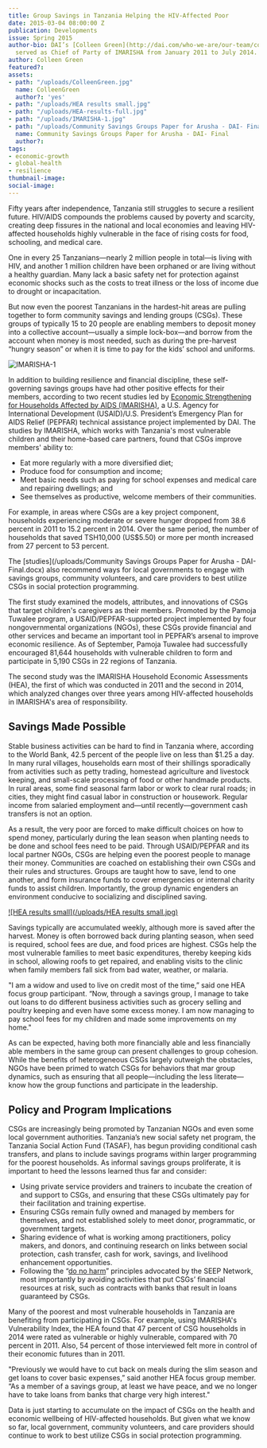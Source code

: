 ```yaml
---
title: Group Savings in Tanzania Helping the HIV-Affected Poor
date: 2015-03-04 08:00:00 Z
publication: Developments
issue: Spring 2015
author-bio: DAI’s [Colleen Green](http://dai.com/who-we-are/our-team/colleen-green)
  served as Chief of Party of IMARISHA from January 2011 to July 2014.
author: Colleen Green
featured?: 
assets:
- path: "/uploads/ColleenGreen.jpg"
  name: ColleenGreen
  author?: 'yes'
- path: "/uploads/HEA results small.jpg"
- path: "/uploads/HEA-results-full.jpg"
- path: "/uploads/IMARISHA-1.jpg"
- path: "/uploads/Community Savings Groups Paper for Arusha - DAI- Final.docx"
  name: Community Savings Groups Paper for Arusha - DAI- Final
  author?: 
tags:
- economic-growth
- global-health
- resilience
thumbnail-image:
social-image:
---
```


Fifty years after independence, Tanzania still struggles to secure a resilient future. HIV/AIDS compounds the problems caused by poverty and scarcity, creating deep fissures in the national and local economies and leaving HIV-affected households highly vulnerable in the face of rising costs for food, schooling, and medical care.



One in every 25 Tanzanians—nearly 2 million people in total—is living with HIV, and another 1 million children have been orphaned or are living without a healthy guardian. Many lack a basic safety net for protection against economic shocks such as the costs to treat illness or the loss of income due to drought or incapacitation.

But now even the poorest Tanzanians in the hardest-hit areas are pulling together to form community savings and lending groups (CSGs). These groups of typically 15 to 20 people are enabling members to deposit money into a collective account—usually a simple lock-box—and borrow from the account when money is most needed, such as during the pre-harvest “hungry season” or when it is time to pay for the kids’ school and uniforms.

![IMARISHA-1](/uploads/IMARISHA-1.jpg) 

In addition to building resilience and financial discipline, these self-governing savings groups have had other positive effects for their members, according to two recent studies led by [Economic Strengthening for Households Affected by AIDS (IMARISHA)](http://dai.com/our-work/projects/tanzania%E2%80%94economic-strenghthening-households-affected-aids-imarisha), a U.S. Agency for International Development (USAID)/U.S. President’s Emergency Plan for AIDS Relief (PEPFAR) technical assistance project implemented by DAI. The studies by IMARISHA, which works with Tanzania's most vulnerable children and their home-based care partners, found that CSGs improve members' ability to:

* Eat more regularly with a more diversified diet;
* Produce food for consumption and income;
* Meet basic needs such as paying for school expenses and medical care and  repairing dwellings; and 
* See themselves as productive, welcome members of their communities. 

For example, in areas where CSGs are a key project component, households experiencing moderate or severe hunger dropped from 38.6 percent in 2011 to 15.2 percent in 2014. Over the same period, the number of households that saved TSH10,000 (US$5.50) or more per month increased from 27 percent to 53 percent.

The [studies](/uploads/Community Savings Groups Paper for Arusha - DAI- Final.docx) also recommend ways for local governments to engage with savings groups, community volunteers, and care providers to best utilize CSGs in social protection programming.

The first study examined the models, attributes, and innovations of CSGs that target children's caregivers as their members. Promoted by the Pamoja Tuwalee program, a USAID/PEPFAR-supported project implemented by four nongovernmental organizations (NGOs), these CSGs provide financial and other services and became an important tool in PEPFAR’s arsenal to improve economic resilience. As of September, Pamoja Tuwalee had successfully encouraged 81,644 households with vulnerable children to form and participate in 5,190 CSGs in 22 regions of Tanzania.

The second study was the IMARISHA Household Economic Assessments (HEA), the first of which was conducted in 2011 and the second in 2014, which analyzed changes over three years among HIV-affected households in IMARISHA's area of responsibility.

## Savings Made Possible

Stable business activities can be hard to find in Tanzania where, according to the World Bank, 42.5 percent of  the people live on less than $1.25 a day. In many rural villages, households earn most of their shillings sporadically from activities such as petty trading, homestead agriculture and livestock keeping, and small-scale processing of food or other handmade products. In rural areas, some find seasonal farm labor or work to clear rural roads; in cities, they might find casual labor in construction or housework. Regular income from salaried employment and—until recently—government cash transfers is not an option.

As a result, the very poor are forced to make difficult choices on how to spend money, particularly during the lean season when planting needs to be done and school fees need to be paid. Through USAID/PEPFAR and its local partner NGOs, CSGs are helping even the poorest people to manage their money. Communities are coached on establishing their own CSGs and their rules and structures. Groups are taught how to save, lend to one another, and form insurance funds to cover emergencies or internal charity funds to assist children. Importantly, the group dynamic engenders an environment conducive to socializing and disciplined saving.

[![HEA results small](/uploads/HEA results small.jpg)](https://siteleaf-cdn.s3.amazonaws.com/538894625dde222df7000072/assets/54cbdb4b5dde2240fd000834.jpg?AWSAccessKeyId=AKIAI2QYAGBXKTUSU2MA&Signature=Y2Wn%2F3Ji9Esdn6Swc6fOYAZzfZQ%3D&Expires=1422649536) 

Savings typically are accumulated weekly, although more is saved after the harvest. Money is often borrowed back during planting season, when seed is required, school fees are due, and food prices are highest. CSGs help the most vulnerable families to meet basic expenditures, thereby keeping kids in school, allowing roofs to get repaired, and enabling visits to the clinic when family members fall sick from bad water, weather, or malaria.

"I am a widow and used to live on credit most of the time,” said one HEA focus group participant. “Now, through a savings group, I manage to take out loans to do different business activities such as grocery selling and poultry keeping and even have some excess money. I am now managing to pay school fees for my children and made some improvements on my home."

As can be expected, having both more financially able and less financially able members in the same group can present challenges to group cohesion. While the benefits of heterogeneous CSGs largely outweigh the obstacles, NGOs have been primed to watch CSGs for behaviors that mar group dynamics, such as ensuring that all people—including the less literate—know how the group functions and participate in the leadership.

## Policy and Program Implications

CSGs are increasingly being promoted by Tanzanian NGOs and even some local government authorities. Tanzania’s new social safety net program, the Tanzania Social Action Fund (TASAF), has begun providing conditional cash transfers, and plans to include savings programs within larger programming for the poorest households. As informal savings groups proliferate, it is important to heed the lessons learned thus far and consider:
* Using private service providers and trainers to incubate the creation of and support to CSGs, and ensuring that these CSGs ultimately pay for their facilitation and training expertise.
* Ensuring CSGs remain fully owned and managed by members for themselves, and not established solely to meet donor, programmatic, or government targets. 
* Sharing evidence of what is working among practitioners, policy makers, and donors, and continuing research on links between social protection, cash transfer, cash for work, savings, and livelihood enhancement opportunities.
* Following the “[do no harm](http://seeplearning.org/donoharm/)” principles advocated by the SEEP Network, most importantly by avoiding activities that put CSGs’ financial resources at risk, such as contracts with banks that result in loans guaranteed by CSGs.

Many of the poorest and most vulnerable households in Tanzania are benefiting from participating in CSGs. For example, using IMARISHA's Vulnerability Index, the HEA found that 47 percent of CSG households in 2014 were rated as vulnerable or highly vulnerable, compared with 70 percent in 2011. Also, 54 percent of those interviewed felt more in control of their economic futures than in 2011.

"Previously we would have to cut back on meals during the slim season and get loans to cover basic expenses,” said another HEA focus group member. “As a member of a savings group, at least we have peace, and we no longer have to take loans from banks that charge very high interest."

Data is just starting to accumulate on the impact of CSGs on the health and economic wellbeing of HIV-affected households. But given what we know so far, local government, community volunteers, and care providers should continue to work to best utilize CSGs in social protection programming.
